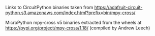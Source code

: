 Links to CircuitPython binaries taken from https://adafruit-circuit-python.s3.amazonaws.com/index.html?prefix=bin/mpy-cross/

MicroPython mpy-cross v5 binaries extracted from the wheels at https://pypi.org/project/mpy-cross/1.18/ (compiled by Andrew Leech)
